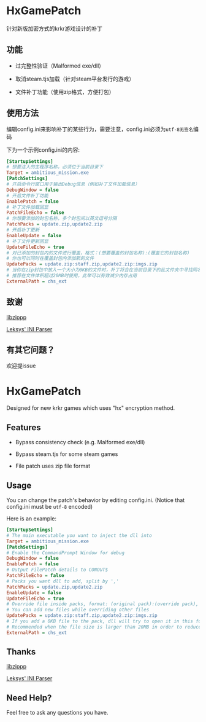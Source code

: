 # HxGamePatch

针对新版加密方式的krkr游戏设计的补丁 

## 功能

* 过完整性验证（Malformed exe/dll） 

* 取消steam.tjs加载（针对steam平台发行的游戏） 

* 文件补丁功能（使用zip格式，方便打包） 

## 使用方法

编辑config.ini来影响补丁的某些行为，需要注意，config.ini必须为`utf-8无签名`编码  

下为一个示例config.ini的内容: 

```ini
[StartupSettings]
# 想要注入的主程序名称，必须位于当前目录下
Target = ambitious_mission.exe
[PatchSettings]
# 开启命令行窗口用于输出Debug信息（例如补丁文件加载信息）
DebugWindow = false
# 开启文件补丁功能
EnablePatch = false
# 补丁文件加载回显
PatchFileEcho = false
# 你想要添加的封包名称，多个封包间以英文逗号分隔
PatchPacks = update.zip,update2.zip
# 开启补丁更新
EnableUpdate = false
# 补丁文件更新回显
UpdateFileEcho = true
# 对已添加的封包内的文件进行覆盖，格式：(想要覆盖的封包名称):(覆盖它的封包名称)
# 你也可以同时在覆盖封包内添加新的文件
UpdatePacks = update.zip:staff.zip,update2.zip:imgs.zip
# 当你在zip封包中放入一个大小为0KB的文件时，补丁将会在当前目录下的此文件夹中寻找同名文件并打开
# 推荐在文件体积超过20MB时使用，此举可以有效减少内存占用
ExternalPath = chs_ext
```

## 致谢

[libzippp](https://github.com/ctabin/libzippp)

[Leksys' INI Parser](https://github.com/Lek-sys/LeksysINI)

## 有其它问题？

欢迎提issue

#      

# HxGamePatch

Designed for new krkr games which uses "hx" encryption method. 

## Features

* Bypass consistency check (e.g. Malformed exe/dll) 

* Bypass steam.tjs for some steam games 

* File patch uses zip file format 

## Usage

You can change the patch's behavior by editing config.ini. (Notice that config.ini must be `utf-8` encoded) 

Here is an example: 

```ini
[StartupSettings]
# The main executable you want to inject the dll into
Target = ambitious_mission.exe
[PatchSettings]
# Enable the CommandPrompt Window for debug
DebugWindow = false
EnablePatch = false
# Output FilePatch details to CONOUT$
PatchFileEcho = false
# Packs you want dll to add, split by ','
PatchPacks = update.zip,update2.zip
EnableUpdate = false
UpdateFileEcho = true
# Override file inside packs, format: (original pack):(override pack), ...
# You can add new files while overriding other files
UpdatePacks = update.zip:staff.zip,update2.zip:imgs.zip
# If you add a 0KB file to the pack, dll will try to open it in this folder in the current directory.
# Recommended when the file size is larger than 20MB in order to reduce memory usage
ExternalPath = chs_ext
```

## Thanks

[libzippp](https://github.com/ctabin/libzippp)

[Leksys' INI Parser](https://github.com/Lek-sys/LeksysINI)

## Need Help?

Feel free to ask any questions you have. 

